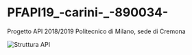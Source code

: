 # PFAPI19_-carini-_-890034-
Progetto API 2018/2019 Politecnico di Milano, sede di Cremona


![Struttura API](https://user-images.githubusercontent.com/51851749/137804385-b98f3dd6-b6ae-4edb-a33f-6ad4fbfca5d0.jpg)
